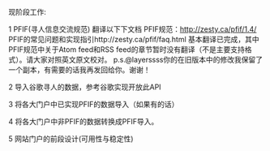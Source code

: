 现阶段工作:

1 PFIF(寻人信息交流规范)
翻译以下下文档
PFIF规范：http://zesty.ca/pfif/1.4/
PFIF的常见问题和实现指引http://zesty.ca/pfif/faq.html
基本翻译已完成，其中PFIF规范中关于Atom feed和RSS feed的章节暂时没有翻译（不是主要支持格式）。请大家对照英文原文校对。
p.s.@layerssss你的在旧版本中的修改我保留了一个副本，有需要的话我再发回给你。谢谢！

2 导入谷歌寻人的数据，参考谷歌实现开放此API

3 将各大门户中已实现PFIF的数据导入（如果有的话）

4 将各大门户中非PFIF的数据转换成PFIF导入。

5 网站门户的前段设计(可用性与稳定性)
